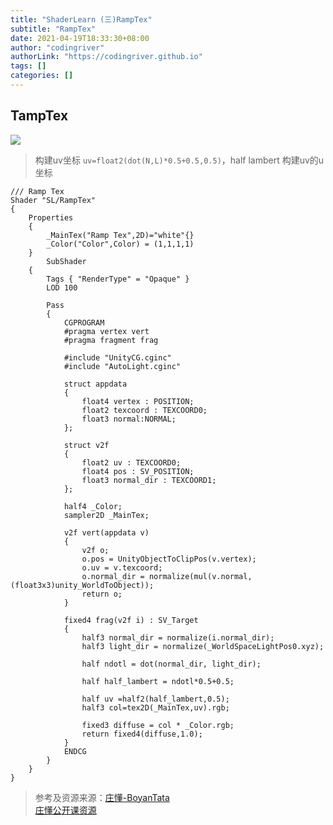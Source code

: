 ```yaml
---
title: "ShaderLearn (三)RampTex"
subtitle: "RampTex"
date: 2021-04-19T18:33:30+08:00
author: "codingriver"
authorLink: "https://codingriver.github.io"
tags: []
categories: []
---
```


<!--more-->

## TampTex

![](https://cdn.jsdelivr.net/gh/codingriver/cdn/texs/ShaderLearn-(三)RampTex/20210419183653.png)

> 构建uv坐标 `uv=float2(dot(N,L)*0.5+0.5,0.5)`，half lambert 构建uv的u坐标


```shader
/// Ramp Tex
Shader "SL/RampTex"
{
    Properties
    {
        _MainTex("Ramp Tex",2D)="white"{}
        _Color("Color",Color) = (1,1,1,1)
    }
        SubShader
    {
        Tags { "RenderType" = "Opaque" }
        LOD 100

        Pass
        {
            CGPROGRAM
            #pragma vertex vert
            #pragma fragment frag

            #include "UnityCG.cginc"
            #include "AutoLight.cginc"

            struct appdata
            {
                float4 vertex : POSITION;
                float2 texcoord : TEXCOORD0;
                float3 normal:NORMAL;
            };

            struct v2f
            {
                float2 uv : TEXCOORD0;
                float4 pos : SV_POSITION;
                float3 normal_dir : TEXCOORD1;
            };

            half4 _Color;
            sampler2D _MainTex;

            v2f vert(appdata v)
            {
                v2f o;
                o.pos = UnityObjectToClipPos(v.vertex);
                o.uv = v.texcoord;
                o.normal_dir = normalize(mul(v.normal, (float3x3)unity_WorldToObject));
                return o;
            }

            fixed4 frag(v2f i) : SV_Target
            {
                half3 normal_dir = normalize(i.normal_dir);
                half3 light_dir = normalize(_WorldSpaceLightPos0.xyz);

                half ndotl = dot(normal_dir, light_dir);

                half half_lambert = ndotl*0.5+0.5;

                half uv =half2(half_lambert,0.5);
                half3 col=tex2D(_MainTex,uv).rgb;

                fixed3 diffuse = col * _Color.rgb;
                return fixed4(diffuse,1.0);
            }
            ENDCG
        }
    }
}

```

> 参考及资源来源：[庄懂-BoyanTata](https://space.bilibili.com/6373917)  
> [庄懂公开课资源](https://github.com/BoyanTata/AP01)